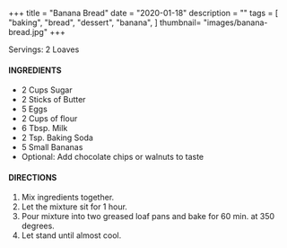 +++
title = "Banana Bread"
date = "2020-01-18"
description = ""
tags = [
    "baking",
    "bread",
    "dessert",
    "banana",
]
thumbnail= "images/banana-bread.jpg"
+++

Servings: 2 Loaves <!--more-->

#### INGREDIENTS 
* 2 Cups Sugar 
* 2 Sticks of Butter 
* 5 Eggs 
* 2 Cups of flour 
* 6 Tbsp. Milk 
* 2 Tsp. Baking Soda
* 5 Small Bananas 
* Optional: Add chocolate chips or walnuts to taste

#### DIRECTIONS 
1. Mix ingredients together. 
2. Let the mixture sit for 1 hour. 
3. Pour mixture into two greased loaf pans and bake for 60 min. at 350 degrees. 
4. Let stand until almost cool. 

